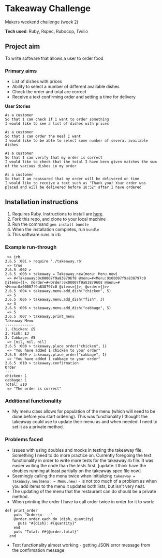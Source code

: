 # Takeaway Challenge
Makers weekend challenge (week 2)

**Tech used**:
Ruby,
Rspec,
Rubocop,
Twilio

## Project aim
To write software that allows a user to order food

### Primary aims
* List of dishes with prices
* Ability to select a number of different available dishes
* Check the order and total are correct
* Receive a text confirming order and setting a time for delivery

**User Stories**
```
As a customer
So that I can check if I want to order something
I would like to see a list of dishes with prices

As a customer
So that I can order the meal I want
I would like to be able to select some number of several available dishes

As a customer
So that I can verify that my order is correct
I would like to check that the total I have been given matches the sum of the various dishes in my order

As a customer
So that I am reassured that my order will be delivered on time
I would like to receive a text such as "Thank you! Your order was placed and will be delivered before 18:52" after I have ordered
```

## Installation instructions
1. Requires Ruby. Instructions to install are [here](https://www.ruby-lang.org/en/documentation/installation/).
2. Fork this repo, and clone to your local machine
3. Run the command `gem install bundle`
4. When the installation completes, run `bundle` 
5. This software runs in irb

### Example run-through
```
 >> irb
2.6.5 :001 > require './takeaway.rb'
 => true 
2.6.5 :002 > 
2.6.5 :003 > takeaway = Takeaway.new(menu: Menu.new)
 => #<Takeaway:0x00007f9a838796f8 @menu=#<Menu:0x00007f9a838797c0 @items={}>, @order=#<Order:0x00007f9a83879608 @menu=#<Menu:0x00007f9a838797c0 @items={}>, @order={}>> 
2.6.5 :004 > takeaway.menu.add_dish("chicken", 5)
 => 5 
2.6.5 :005 > takeaway.menu.add_dish("fish", 3)
 => 3 
2.6.5 :006 > takeaway.menu.add_dish("cabbage", 5)
 => 5 
2.6.5 :007 > takeaway.print_menu
Takeaway Menu
-------------
1. Chicken: £5
2. Fish: £3
3. Cabbage: £5
 => [nil, nil, nil] 
2.6.5 :008 > takeaway.place_order("chicken", 1)
 => "You have added 1 chicken to your order" 
2.6.5 :009 > takeaway.place_order("cabbage", 1)
 => "You have added 1 cabbage to your order" 
2.6.5 :010 > takeaway.confirmation
Order
----
chicken: 1
cabbage: 1
Total: £10
 => "The order is correct" 
 ```

### Additional functionality
* My menu class allows for population of the menu (which will need to be done before you start ordering). This was functionality I thought the takeaway could use to update their menu as and when needed. I need to set it as a private method.

### Problems faced
* Issues with using doubles and mocks in testing the takeaway file. Something I need to do more practice on. Currently foregoing the text functionality in order to write more tests for the takeaway.rb file. It was easier writing the code than the tests first. [update: I think have the doubles running at least partially on the takeaway spec file now]
* Seemingly calling the menu twice when initializing `takeaway = Takeaway.new(menu: = Menu.new)` - is not too much of a problem as when you add items to the menu it updates both lists, but isn't very neat.
* The updating of the menu that the restaurant can do should be a private method.
* When printing the order I have to call order twice in order for it to work:
```
def print_order
    puts "Order\n----" 
    @order.order.each do |dish, quantity|
      puts "#{dish}: #{quantity}"
    end
    puts "Total: £#{@order.total}"
  end
```
* Text functionality almost working - getting JSON error message from the confirmation message
